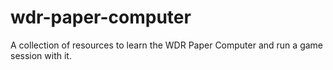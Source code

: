 # wdr-paper-computer
A collection of resources to learn the WDR Paper Computer and run a game session with it.
